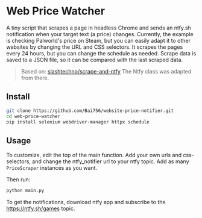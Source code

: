 # Web Price Watcher

A tiny script that scrapes a page in headless Chrome and sends an ntfy.sh notification when your target text (a price) changes. Currently, the example is checking Palworld's price on Steam, but you can easily adapt it to other websites by changing the URL and CSS selectors. It scrapes the pages every 24 hours, but you can change the schedule as needed. Scrape data is saved to a JSON file, so it can be compared with the last scraped data.

> Based on: [slashtechno/scrape-and-ntfy](https://github.com/slashtechno/scrape-and-ntfy/tree/main) The Ntfy class was adapted from there.

## Install

```bash
git clone https://github.com/Bai756/website-price-notifier.git
cd web-price-watcher
pip install selenium webdriver-manager httpx schedule
```

## Usage

To customize, edit the top of the main function. Add your own urls and css-selectors, and change the ntfy_notifier url to your ntfy topic. Add as many `PriceScraper` instances as you want.

Then run:

```bash
python main.py
```

To get the notifications, download ntfy app and subscribe to the https://ntfy.sh/games topic.
